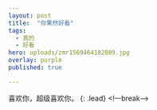 ```yaml
---
layout: post
title:  "你果然好看"
tags:
  - 真的
  - 好看
hero: uploads/zmr1569464182809.jpg
overlay: purple
published: true

---
```

喜欢你，超级喜欢你。
{: .lead}
<!–-break-–>

